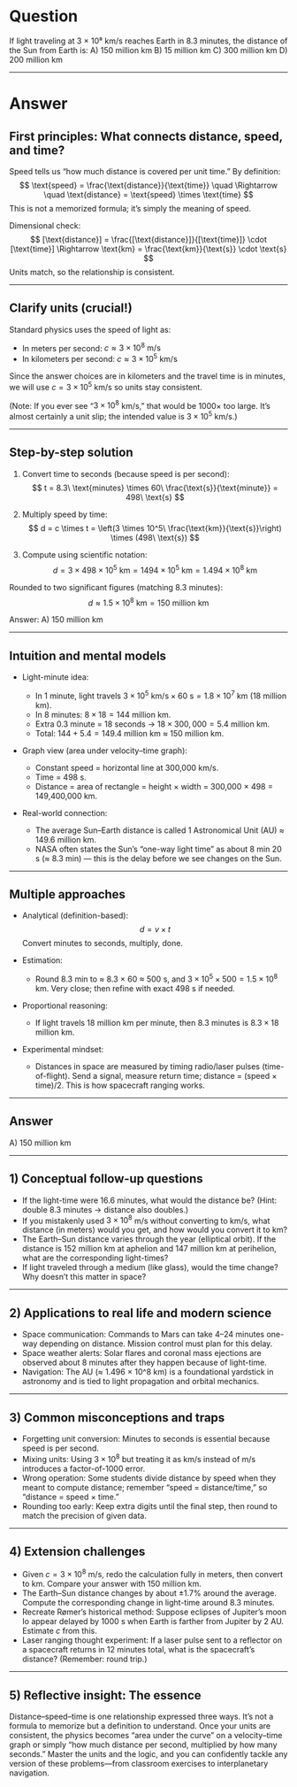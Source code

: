 # Question
If light traveling at 3 × 10⁸ km/s reaches Earth in 8.3 minutes, the distance of the Sun from Earth is:
A) 150 million km
B) 15 million km
C) 300 million km
D) 200 million km

---
# Answer

## First principles: What connects distance, speed, and time?
Speed tells us “how much distance is covered per unit time.” By definition:
$$
\text{speed} = \frac{\text{distance}}{\text{time}} \quad \Rightarrow \quad \text{distance} = \text{speed} \times \text{time}
$$
This is not a memorized formula; it’s simply the meaning of speed.

Dimensional check:
$$
[\text{distance}] = \frac{[\text{distance}]}{[\text{time}]} \cdot [\text{time}] \Rightarrow \text{km} = \frac{\text{km}}{\text{s}} \cdot \text{s}
$$
Units match, so the relationship is consistent.

---

## Clarify units (crucial!)
Standard physics uses the speed of light as:
- In meters per second: $c \approx 3 \times 10^8\ \text{m/s}$
- In kilometers per second: $c \approx 3 \times 10^5\ \text{km/s}$

Since the answer choices are in kilometers and the travel time is in minutes, we will use $c = 3 \times 10^5\ \text{km/s}$ so units stay consistent.

(Note: If you ever see “$3 \times 10^8$ km/s,” that would be 1000× too large. It’s almost certainly a unit slip; the intended value is $3 \times 10^5$ km/s.)

---

## Step-by-step solution

1) Convert time to seconds (because speed is per second):
$$
t = 8.3\ \text{minutes} \times 60\ \frac{\text{s}}{\text{minute}} = 498\ \text{s}
$$

2) Multiply speed by time:
$$
d = c \times t = \left(3 \times 10^5\ \frac{\text{km}}{\text{s}}\right) \times (498\ \text{s})
$$

3) Compute using scientific notation:
$$
d = 3 \times 498 \times 10^5\ \text{km} = 1494 \times 10^5\ \text{km} = 1.494 \times 10^8\ \text{km}
$$

Rounded to two significant figures (matching 8.3 minutes):
$$
d \approx 1.5 \times 10^8\ \text{km} = 150\ \text{million km}
$$

Answer: A) 150 million km

---

## Intuition and mental models

- Light-minute idea:
  - In 1 minute, light travels $3 \times 10^5\ \text{km/s} \times 60\ \text{s} = 1.8 \times 10^7$ km (18 million km).
  - In 8 minutes: $8 \times 18 = 144$ million km.
  - Extra 0.3 minute = 18 seconds → $18 \times 300{,}000 = 5.4$ million km.
  - Total: $144 + 5.4 = 149.4$ million km ≈ 150 million km.

- Graph view (area under velocity–time graph):
  - Constant speed = horizontal line at 300,000 km/s.
  - Time = 498 s.
  - Distance = area of rectangle = height × width = 300,000 × 498 = 149,400,000 km.

- Real-world connection:
  - The average Sun–Earth distance is called 1 Astronomical Unit (AU) ≈ 149.6 million km.
  - NASA often states the Sun’s “one-way light time” as about 8 min 20 s (≈ 8.3 min) — this is the delay before we see changes on the Sun.

---

## Multiple approaches

- Analytical (definition-based):
  $$
  d = v \times t
  $$
  Convert minutes to seconds, multiply, done.

- Estimation:
  - Round 8.3 min to ≈ 8.3 × 60 ≈ 500 s, and $3 \times 10^5 \times 500 = 1.5 \times 10^8$ km. Very close; then refine with exact 498 s if needed.

- Proportional reasoning:
  - If light travels 18 million km per minute, then 8.3 minutes is $8.3 \times 18$ million km.

- Experimental mindset:
  - Distances in space are measured by timing radio/laser pulses (time-of-flight). Send a signal, measure return time; distance = (speed × time)/2. This is how spacecraft ranging works.

---

## Answer
A) 150 million km

---

## 1) Conceptual follow-up questions

- If the light-time were 16.6 minutes, what would the distance be? (Hint: double 8.3 minutes → distance also doubles.)
- If you mistakenly used $3 \times 10^8$ m/s without converting to km/s, what distance (in meters) would you get, and how would you convert it to km?
- The Earth–Sun distance varies through the year (elliptical orbit). If the distance is 152 million km at aphelion and 147 million km at perihelion, what are the corresponding light-times?
- If light traveled through a medium (like glass), would the time change? Why doesn’t this matter in space?

---

## 2) Applications to real life and modern science

- Space communication: Commands to Mars can take 4–24 minutes one-way depending on distance. Mission control must plan for this delay.
- Space weather alerts: Solar flares and coronal mass ejections are observed about 8 minutes after they happen because of light-time.
- Navigation: The AU (≈ 1.496 × 10^8 km) is a foundational yardstick in astronomy and is tied to light propagation and orbital mechanics.

---

## 3) Common misconceptions and traps

- Forgetting unit conversion: Minutes to seconds is essential because speed is per second.
- Mixing units: Using $3 \times 10^8$ but treating it as km/s instead of m/s introduces a factor-of-1000 error.
- Wrong operation: Some students divide distance by speed when they meant to compute distance; remember “speed = distance/time,” so “distance = speed × time.”
- Rounding too early: Keep extra digits until the final step, then round to match the precision of given data.

---

## 4) Extension challenges

- Given $c = 3 \times 10^8$ m/s, redo the calculation fully in meters, then convert to km. Compare your answer with 150 million km.
- The Earth–Sun distance changes by about ±1.7% around the average. Compute the corresponding change in light-time around 8.3 minutes.
- Recreate Rømer’s historical method: Suppose eclipses of Jupiter’s moon Io appear delayed by 1000 s when Earth is farther from Jupiter by 2 AU. Estimate $c$ from this.
- Laser ranging thought experiment: If a laser pulse sent to a reflector on a spacecraft returns in 12 minutes total, what is the spacecraft’s distance? (Remember: round trip.)

---

## 5) Reflective insight: The essence
Distance–speed–time is one relationship expressed three ways. It’s not a formula to memorize but a definition to understand. Once your units are consistent, the physics becomes “area under the curve” on a velocity–time graph or simply “how much distance per second, multiplied by how many seconds.” Master the units and the logic, and you can confidently tackle any version of these problems—from classroom exercises to interplanetary navigation.